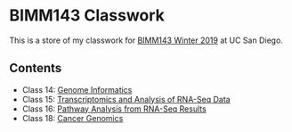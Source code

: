# BIMM143 Classwork

This is a store of my classwork for [BIMM143 Winter 2019](https://bioboot.github.io/bimm143_W19/) at UC San Diego.

## Contents
- Class 14: [Genome Informatics](https://github.com/karenli23/bimm143/blob/master/class14/Class_14.md)
- Class 15: [Transcriptomics and Analysis of RNA-Seq Data](https://github.com/karenli23/bimm143/blob/master/class15/class15.md)
- Class 16: [Pathway Analysis from RNA-Seq Results](https://github.com/karenli23/bimm143/blob/master/class16/class16.md)
- Class 18: [Cancer Genomics](https://github.com/karenli23/bimm143/blob/master/class18/class18.md)
